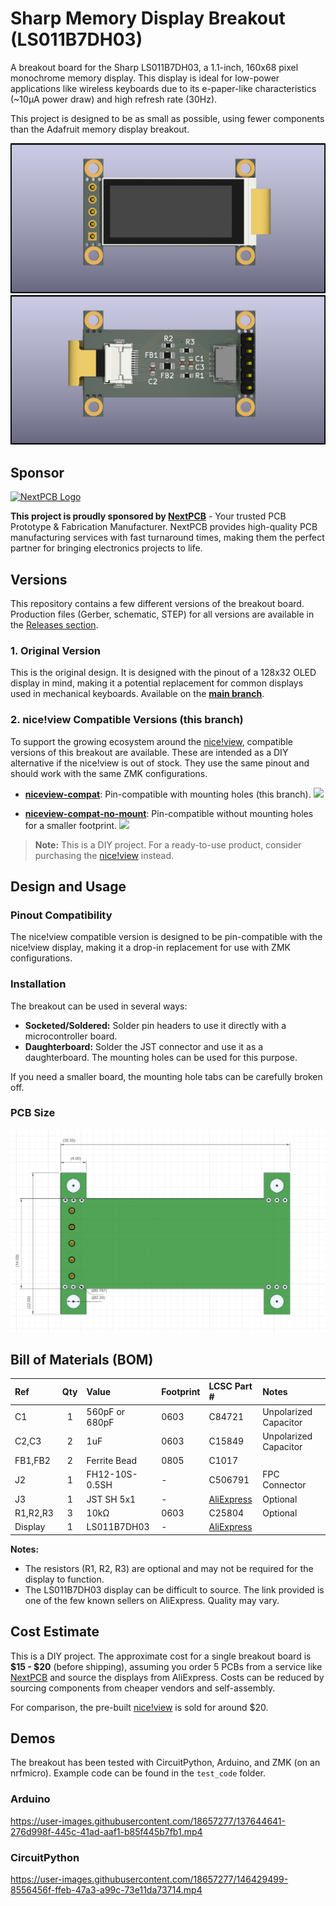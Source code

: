 # Sharp Memory Display Breakout (LS011B7DH03)

A breakout board for the Sharp LS011B7DH03, a 1.1-inch, 160x68 pixel monochrome memory display. This display is ideal for low-power applications like wireless keyboards due to its e-paper-like characteristics (~10µA power draw) and high refresh rate (30Hz).

This project is designed to be as small as possible, using fewer components than the Adafruit memory display breakout.

![](img/sharp_memory_display-1.png)
![](img/sharp_memory_display-2.png)

## Sponsor

<a href="https://www.nextpcb.com" target="_blank">
  <img src="https://static.nextpcb.com/images/newNavIcon/logo2025.svg" alt="NextPCB Logo" width="200">
</a>

**This project is proudly sponsored by [NextPCB](https://www.nextpcb.com)** - Your trusted PCB Prototype & Fabrication Manufacturer. NextPCB provides high-quality PCB manufacturing services with fast turnaround times, making them the perfect partner for bringing electronics projects to life.

## Versions

This repository contains a few different versions of the breakout board. Production files (Gerber, schematic, STEP) for all versions are available in the [Releases section](https://github.com/karnadii/sharp_memory_display_breakout/releases).

### 1. Original Version

This is the original design. It is designed with the pinout of a 128x32 OLED display in mind, making it a potential replacement for common displays used in mechanical keyboards. Available on the **[main branch](https://github.com/karnadii/sharp_memory_display_breakout/tree/main)**.

### 2. nice!view Compatible Versions (this branch)

To support the growing ecosystem around the [nice!view](https://nicekeyboards.com/nice-view), compatible versions of this breakout are available. These are intended as a DIY alternative if the nice!view is out of stock. They use the same pinout and should work with the same ZMK configurations.

- **[niceview-compat](https://github.com/karnadii/sharp_memory_display_breakout/tree/niceview-compat)**: Pin-compatible with mounting holes (this branch).
  ![](https://user-images.githubusercontent.com/18657277/194873657-1129d21d-75bb-4b89-be37-b34f9244c195.png)

- **[niceview-compat-no-mount](https://github.com/karnadii/sharp_memory_display_breakout/tree/niceview-compat-no-mount)**: Pin-compatible without mounting holes for a smaller footprint.
  ![](https://user-images.githubusercontent.com/18657277/194879312-87c62482-2db9-4534-9033-acd872659235.png)

> **Note:** This is a DIY project. For a ready-to-use product, consider purchasing the [nice!view](https://nicekeyboards.com/nice-view) instead.

## Design and Usage

### Pinout Compatibility

The nice!view compatible version is designed to be pin-compatible with the nice!view display, making it a drop-in replacement for use with ZMK configurations.

### Installation

The breakout can be used in several ways:
- **Socketed/Soldered:** Solder pin headers to use it directly with a microcontroller board.
- **Daughterboard:** Solder the JST connector and use it as a daughterboard. The mounting holes can be used for this purpose.

If you need a smaller board, the mounting hole tabs can be carefully broken off.

### PCB Size

![](img/size.png)

## Bill of Materials (BOM)

| Ref | Qty | Value | Footprint | LCSC Part # | Notes |
|:--- |:---:|:------|:----------|:------------|:------|
| C1 | 1 | 560pF or 680pF | 0603 | C84721 | Unpolarized Capacitor |
| C2,C3 | 2 | 1uF | 0603 | C15849 | Unpolarized Capacitor |
| FB1,FB2 | 2 | Ferrite Bead | 0805 | C1017 | |
| J2 | 1 | FH12-10S-0.5SH | - | C506791 | FPC Connector |
| J3 | 1 | JST SH 5x1 | - | [AliExpress](https://www.aliexpress.com/item/1005003131441676.html) | Optional |
| R1,R2,R3 | 3 | 10kΩ | 0603 | C25804 | Optional |
| Display | 1 | LS011B7DH03 | - | [AliExpress](https://aliexpress.com/item/1005001809102193.html) | |

**Notes:**
- The resistors (R1, R2, R3) are optional and may not be required for the display to function.
- The LS011B7DH03 display can be difficult to source. The link provided is one of the few known sellers on AliExpress. Quality may vary.

## Cost Estimate

This is a DIY project. The approximate cost for a single breakout board is **$15 - $20** (before shipping), assuming you order 5 PCBs from a service like [NextPCB](https://www.nextpcb.com) and source the displays from AliExpress. Costs can be reduced by sourcing components from cheaper vendors and self-assembly.

For comparison, the pre-built [nice!view](https://nicekeyboards.com/nice-view) is sold for around $20.

## Demos

The breakout has been tested with CircuitPython, Arduino, and ZMK (on an nrfmicro). Example code can be found in the `test_code` folder.

### Arduino
https://user-images.githubusercontent.com/18657277/137644641-276d998f-445c-41ad-aaf1-b85f445b7fb1.mp4

### CircuitPython
https://user-images.githubusercontent.com/18657277/146429499-8556456f-ffeb-47a3-a99c-73e11da73714.mp4
